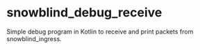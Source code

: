 # snowblind_debug_receive

Simple debug program in Kotlin to receive and print packets from snowblind_ingress.
